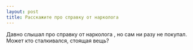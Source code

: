 ```yaml
---
layout: post 
title: Расскажите про справку от нарколога 
--- 
```

Давно слышал про справку от нарколога , но сам ни разу не покупал. Может кто сталкивался, стоящая вещь?